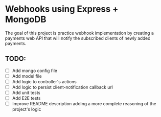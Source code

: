 # Webhooks using Express + MongoDB

The goal of this project is practice webhook implementation by creating a payments web API that will notify the subscribed clients of newly added payments.

## TODO:

- [ ] Add mongo config file
- [ ] Add model file
- [ ] Add logic to controller's actions
- [ ] Add logic to persist client-notification callback url
- [ ] Add unit tests
- [ ] Add E2E tests
- [ ] Improve README description adding a more complete reasoning of the project's logic
